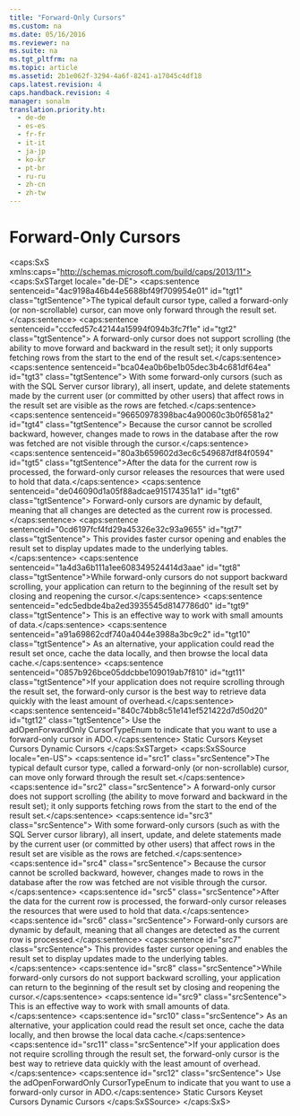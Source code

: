 ```yaml
---
title: "Forward-Only Cursors"
ms.custom: na
ms.date: 05/16/2016
ms.reviewer: na
ms.suite: na
ms.tgt_pltfrm: na
ms.topic: article
ms.assetid: 2b1e062f-3294-4a6f-8241-a17045c4df18
caps.latest.revision: 4
caps.handback.revision: 4
manager: sonalm
translation.priority.ht: 
  - de-de
  - es-es
  - fr-fr
  - it-it
  - ja-jp
  - ko-kr
  - pt-br
  - ru-ru
  - zh-cn
  - zh-tw
---
```

# Forward-Only Cursors
<?xml version="1.0" encoding="utf-8"?>
<caps:SxS xmlns:caps="http://schemas.microsoft.com/build/caps/2013/11">
  <caps:SxSTarget locale="de-DE">
    <developerConceptualDocument xsi:schemaLocation="http://ddue.schemas.microsoft.com/authoring/2003/5 http://dduestorage.blob.core.windows.net/ddueschema/developer.xsd" xmlns="http://ddue.schemas.microsoft.com/authoring/2003/5" xmlns:xlink="http://www.w3.org/1999/xlink" xmlns:xsi="http://www.w3.org/2001/XMLSchema-instance">
      <introduction>
        <para>
          <caps:sentence sentenceid="4ac9198a46b44e5688bf49f709954e01" id="tgt1" class="tgtSentence">The typical default cursor type, called a forward-only (or non-scrollable) cursor, can move only forward through the result set.</caps:sentence>
          <caps:sentence sentenceid="cccfed57c42144a15994f094b3fc7f1e" id="tgt2" class="tgtSentence"> A forward-only cursor does not support scrolling (the ability to move forward and backward in the result set); it only supports fetching rows from the start to the end of the result set.</caps:sentence>
          <caps:sentence sentenceid="bca04ea0b6be1b05dec3b4c681df64ea" id="tgt3" class="tgtSentence"> With some forward-only cursors (such as with the SQL Server cursor library), all insert, update, and delete statements made by the current user (or committed by other users) that affect rows in the result set are visible as the rows are fetched.</caps:sentence>
          <caps:sentence sentenceid="96650978398bac4a90060c3b0f6581a2" id="tgt4" class="tgtSentence"> Because the cursor cannot be scrolled backward, however, changes made to rows in the database after the row was fetched are not visible through the cursor.</caps:sentence>
        </para>
        <para>
          <caps:sentence sentenceid="80a3b659602d3ec6c549687df84f0594" id="tgt5" class="tgtSentence">After the data for the current row is processed, the forward-only cursor releases the resources that were used to hold that data.</caps:sentence>
          <caps:sentence sentenceid="de046090d1a05f88adcae915174351a1" id="tgt6" class="tgtSentence"> Forward-only cursors are dynamic by default, meaning that all changes are detected as the current row is processed.</caps:sentence>
          <caps:sentence sentenceid="0cd6197fcf4fd29a45326e32c93a9655" id="tgt7" class="tgtSentence"> This provides faster cursor opening and enables the result set to display updates made to the underlying tables.</caps:sentence>
        </para>
        <para>
          <caps:sentence sentenceid="1a4d3a6b111a1ee608349524414d3aae" id="tgt8" class="tgtSentence">While forward-only cursors do not support backward scrolling, your application can return to the beginning of the result set by closing and reopening the cursor.</caps:sentence>
          <caps:sentence sentenceid="edc5edbde4ba2ed3935545d8147786d0" id="tgt9" class="tgtSentence"> This is an effective way to work with small amounts of data.</caps:sentence>
          <caps:sentence sentenceid="a91a69862cdf740a4044e3988a3bc9c2" id="tgt10" class="tgtSentence"> As an alternative, your application could read the result set once, cache the data locally, and then browse the local data cache.</caps:sentence>
        </para>
        <para>
          <caps:sentence sentenceid="0857b926bce05ddcbbe109019ab7f810" id="tgt11" class="tgtSentence">If your application does not require scrolling through the result set, the forward-only cursor is the best way to retrieve data quickly with the least amount of overhead.</caps:sentence>
          <caps:sentence sentenceid="840c74bb8c51e141ef521422d7d50d20" id="tgt12" class="tgtSentence"> Use the <legacyBold>adOpenForwardOnly</legacyBold> <legacyBold>CursorTypeEnum</legacyBold> to indicate that you want to use a forward-only cursor in ADO.</caps:sentence>
        </para>
      </introduction>
      <relatedTopics>
        <link xlink:href="cce93ace-c4ed-4c6c-940c-28a50ff2fd12">Static Cursors</link>
        <link xlink:href="14b51b17-6fd9-4146-af45-ca4b0fe6d48a">Keyset Cursors</link>
        <link xlink:href="00460f30-8cf7-494e-82df-41012f40ae51">Dynamic Cursors</link>
      </relatedTopics>
    </developerConceptualDocument>
  </caps:SxSTarget>
  <caps:SxSSource locale="en-US">
    <developerConceptualDocument xsi:schemaLocation="http://ddue.schemas.microsoft.com/authoring/2003/5 http://dduestorage.blob.core.windows.net/ddueschema/developer.xsd" xmlns="http://ddue.schemas.microsoft.com/authoring/2003/5" xmlns:xlink="http://www.w3.org/1999/xlink" xmlns:xsi="http://www.w3.org/2001/XMLSchema-instance">
      <introduction>
        <para>
          <caps:sentence id="src1" class="srcSentence">The typical default cursor type, called a forward-only (or non-scrollable) cursor, can move only forward through the result set.</caps:sentence>
          <caps:sentence id="src2" class="srcSentence"> A forward-only cursor does not support scrolling (the ability to move forward and backward in the result set); it only supports fetching rows from the start to the end of the result set.</caps:sentence>
          <caps:sentence id="src3" class="srcSentence"> With some forward-only cursors (such as with the SQL Server cursor library), all insert, update, and delete statements made by the current user (or committed by other users) that affect rows in the result set are visible as the rows are fetched.</caps:sentence>
          <caps:sentence id="src4" class="srcSentence"> Because the cursor cannot be scrolled backward, however, changes made to rows in the database after the row was fetched are not visible through the cursor.</caps:sentence>
        </para>
        <para>
          <caps:sentence id="src5" class="srcSentence">After the data for the current row is processed, the forward-only cursor releases the resources that were used to hold that data.</caps:sentence>
          <caps:sentence id="src6" class="srcSentence"> Forward-only cursors are dynamic by default, meaning that all changes are detected as the current row is processed.</caps:sentence>
          <caps:sentence id="src7" class="srcSentence"> This provides faster cursor opening and enables the result set to display updates made to the underlying tables.</caps:sentence>
        </para>
        <para>
          <caps:sentence id="src8" class="srcSentence">While forward-only cursors do not support backward scrolling, your application can return to the beginning of the result set by closing and reopening the cursor.</caps:sentence>
          <caps:sentence id="src9" class="srcSentence"> This is an effective way to work with small amounts of data.</caps:sentence>
          <caps:sentence id="src10" class="srcSentence"> As an alternative, your application could read the result set once, cache the data locally, and then browse the local data cache.</caps:sentence>
        </para>
        <para>
          <caps:sentence id="src11" class="srcSentence">If your application does not require scrolling through the result set, the forward-only cursor is the best way to retrieve data quickly with the least amount of overhead.</caps:sentence>
          <caps:sentence id="src12" class="srcSentence"> Use the <legacyBold>adOpenForwardOnly</legacyBold> <legacyBold>CursorTypeEnum</legacyBold> to indicate that you want to use a forward-only cursor in ADO.</caps:sentence>
        </para>
      </introduction>
      <relatedTopics>
        <link xlink:href="cce93ace-c4ed-4c6c-940c-28a50ff2fd12">Static Cursors</link>
        <link xlink:href="14b51b17-6fd9-4146-af45-ca4b0fe6d48a">Keyset Cursors</link>
        <link xlink:href="00460f30-8cf7-494e-82df-41012f40ae51">Dynamic Cursors</link>
      </relatedTopics>
    </developerConceptualDocument>
  </caps:SxSSource>
</caps:SxS>